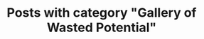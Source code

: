 ---
layout: categorypage
title: Posts with category "Gallery of Wasted Potential"
tag: Gallery of Wasted Potential
slug: gallery-of-wasted-potential
categories: [Gallery of Wasted Potential]
permalink: /progress/category/gallery-of-wasted-potential
robots: noindex
---